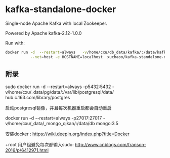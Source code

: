 # kafka-standalone-docker

Single-node Apache Kafka with local Zookeeper.

Powered by Apache kafka-2.12-1.0.0

Run with:
```bash
docker run -d  --restart=always   -v/home/cxu/db_data/kafka/:/data/kafka/ --name=kafka \
           --net=host -e HOSTNAME=localhost  xuchaoo/kafka-standalone-docker
```


## 附录


sudo docker run -d --restart=always  -p5432:5432 -v/home/cxu/_data/pg/data/:/var/lib/postgresql/data/  hub.c.163.com/library/postgres

启动postgresql镜像，并且每次机器重启都会自动重启


docker run -d --restart=always -p27017:27017 -v/home/cxu/_data/_mongo_qikan/:/data/db mongo:3.5


安装docker : https://wiki.deepin.org/index.php?title=Docker

+root 用户组避免每次都输入sudo:  http://www.cnblogs.com/franson-2016/p/6412971.html
